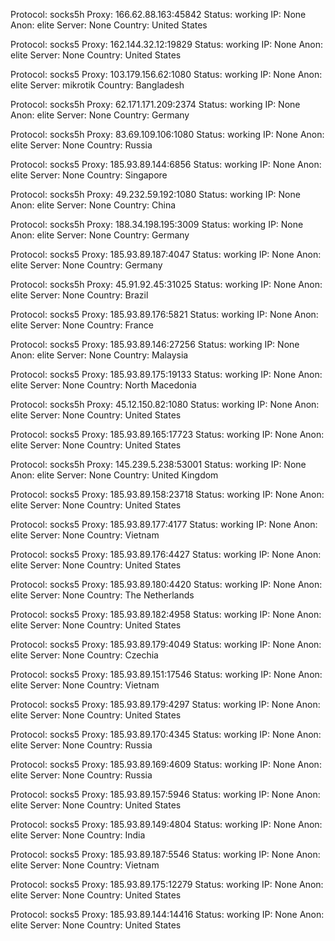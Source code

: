 Protocol: socks5h
Proxy: 166.62.88.163:45842
Status: working
IP: None
Anon: elite
Server: None
Country: United States

Protocol: socks5
Proxy: 162.144.32.12:19829
Status: working
IP: None
Anon: elite
Server: None
Country: United States

Protocol: socks5
Proxy: 103.179.156.62:1080
Status: working
IP: None
Anon: elite
Server: mikrotik
Country: Bangladesh

Protocol: socks5h
Proxy: 62.171.171.209:2374
Status: working
IP: None
Anon: elite
Server: None
Country: Germany

Protocol: socks5h
Proxy: 83.69.109.106:1080
Status: working
IP: None
Anon: elite
Server: None
Country: Russia

Protocol: socks5
Proxy: 185.93.89.144:6856
Status: working
IP: None
Anon: elite
Server: None
Country: Singapore

Protocol: socks5h
Proxy: 49.232.59.192:1080
Status: working
IP: None
Anon: elite
Server: None
Country: China

Protocol: socks5h
Proxy: 188.34.198.195:3009
Status: working
IP: None
Anon: elite
Server: None
Country: Germany

Protocol: socks5
Proxy: 185.93.89.187:4047
Status: working
IP: None
Anon: elite
Server: None
Country: Germany

Protocol: socks5h
Proxy: 45.91.92.45:31025
Status: working
IP: None
Anon: elite
Server: None
Country: Brazil

Protocol: socks5
Proxy: 185.93.89.176:5821
Status: working
IP: None
Anon: elite
Server: None
Country: France

Protocol: socks5
Proxy: 185.93.89.146:27256
Status: working
IP: None
Anon: elite
Server: None
Country: Malaysia

Protocol: socks5
Proxy: 185.93.89.175:19133
Status: working
IP: None
Anon: elite
Server: None
Country: North Macedonia

Protocol: socks5h
Proxy: 45.12.150.82:1080
Status: working
IP: None
Anon: elite
Server: None
Country: United States

Protocol: socks5
Proxy: 185.93.89.165:17723
Status: working
IP: None
Anon: elite
Server: None
Country: United States

Protocol: socks5h
Proxy: 145.239.5.238:53001
Status: working
IP: None
Anon: elite
Server: None
Country: United Kingdom

Protocol: socks5
Proxy: 185.93.89.158:23718
Status: working
IP: None
Anon: elite
Server: None
Country: United States

Protocol: socks5
Proxy: 185.93.89.177:4177
Status: working
IP: None
Anon: elite
Server: None
Country: Vietnam

Protocol: socks5
Proxy: 185.93.89.176:4427
Status: working
IP: None
Anon: elite
Server: None
Country: United States

Protocol: socks5
Proxy: 185.93.89.180:4420
Status: working
IP: None
Anon: elite
Server: None
Country: The Netherlands

Protocol: socks5
Proxy: 185.93.89.182:4958
Status: working
IP: None
Anon: elite
Server: None
Country: United States

Protocol: socks5
Proxy: 185.93.89.179:4049
Status: working
IP: None
Anon: elite
Server: None
Country: Czechia

Protocol: socks5
Proxy: 185.93.89.151:17546
Status: working
IP: None
Anon: elite
Server: None
Country: Vietnam

Protocol: socks5
Proxy: 185.93.89.179:4297
Status: working
IP: None
Anon: elite
Server: None
Country: United States

Protocol: socks5
Proxy: 185.93.89.170:4345
Status: working
IP: None
Anon: elite
Server: None
Country: Russia

Protocol: socks5
Proxy: 185.93.89.169:4609
Status: working
IP: None
Anon: elite
Server: None
Country: Russia

Protocol: socks5
Proxy: 185.93.89.157:5946
Status: working
IP: None
Anon: elite
Server: None
Country: United States

Protocol: socks5
Proxy: 185.93.89.149:4804
Status: working
IP: None
Anon: elite
Server: None
Country: India

Protocol: socks5
Proxy: 185.93.89.187:5546
Status: working
IP: None
Anon: elite
Server: None
Country: Vietnam

Protocol: socks5
Proxy: 185.93.89.175:12279
Status: working
IP: None
Anon: elite
Server: None
Country: United States

Protocol: socks5
Proxy: 185.93.89.144:14416
Status: working
IP: None
Anon: elite
Server: None
Country: United States


